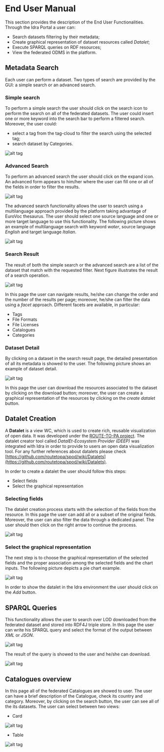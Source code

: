 # End User Manual

This section provides the description of the End User Functionalities. Through the Idra Portal a user can:
-	Search datasets filtering by their metadata;
-	Create graphical representation of dataset resources called *Datalet*;
-	Execute SPARQL queries on RDF resources;
-	View the federated ODMS in the platform.

## Metadata Search

Each user can perform a dataset. Two types of search are provided by the GUI: a simple search or an advanced search.

### Simple search

To perform a simple search the user should click on the search icon to perform the search on all of the federated datasets. The user could insert one or more keyword into the search bar to perform a filtered search. Moreover, the user could:
- select a tag from the tag-cloud to filter the search using the selected tag; 
- search dataset by Categories.

![alt tag](userhomepage.png "Idra Portal Home")

### Advanced Search

To perform an advanced search the user should click on the expand icon. An advanced form appears to him/her where the user can fill one or all of the fields in order to filter the results.

![alt tag](advanced.png "Idra Portal Advanced Form")

The advanced search functionality allows the user to search using a multilanguage approach provided by the platform taking advantage of EuroVoc thesaurus. The user should select one source language and one or more target language to use this functionality. The following picture shows an example of multilanguage search with keyword *water*, source language *English* and target language *Italian*.

![alt tag](eurovocWater.png "Multilanguage")

### Search Result

The result of both the simple search or the advanced search are a list of the dataset that match with the requested filter. Next figure illustrates the result of a search operation.

![alt tag](searchresult.png "Search Result")

In this page the user can navigate results, he/she can change the order and the number of the results per page; moreover, he/she can filter the data using a *facet* approach. Different facets are available, in particular:
- Tags
- File Formats
- File Licenses
- Catalogues
- Categories

### Dataset Detail

By clicking on a dataset in the search result page, the detailed presentation of all its metadata is showed to the user. The following picture shows an example of dataset detail.

![alt tag](datasetDetail2.png "Dataset Detail")

In this page the user can download the resources associated to the dataset by clicking on the download button; moreover, the user can create a graphical representation of the resources by clicking on the *create datalet* button. 

## Datalet Creation

A **Datalet** is a view WC, which is used to create rich, reusable visualization of open data. It was developed under the [ROUTE-TO-PA project](http://routetopa.eu/). The datalet creator tool called *DatalEt-Ecosystem Provider (DEEP)* was integrated with Idra in order to provide to users an open data visualization tool. For any further references about datalets please check [https://github.com/routetopa/spod/wiki/Datalets](https://github.com/routetopa/spod/wiki/Datalets).

In order to create a datalet the user should follow this steps:

- Select fields
- Select the graphical representation


### Selecting fields

The datalet creation process starts with the selection of the fields from the resource. In this page the user can add all or a subset of the original fields. Moreover, the user can also filter the data through a dedicated panel. The user should then click on the right arrow to continue the process.

![alt tag](dataletField.png "Dataset Detail")

### Select the graphical representation

The next step is to choose the graphical representation of the selected fields and the proper association among the selected fields and the chart inputs. The following picture depicts a pie chart example.

![alt tag](datalet1.png "Dataset Detail")

In order to show the datalet in the Idra environment the user should click on the *Add* button. 

## SPARQL Queries

This functionality allows the user to search over LOD downloaded from the federated dataset and stored into RDF4J triple store.
In this page the user can write his SPARQL query and select the format of the output between *XML* or *JSON*.

![alt tag](sparql.png "SPARQL Query")

The result of the query is showed to the user and he/she can download.

![alt tag](sparqlresult.png "SPARQL Result")

## Catalogues overview

In this page all of the federated Catalogues are showed to user. The user can have a brief description of the Catalogue, check its country and category. Moreover, by clicking on the search button, the user can see all of the its datasets.
The user can select between two views:

- Card

![alt tag](viewnodes.png "Catalogues")

- Table

![alt tag](viewnodes1.png "Catalogues")
